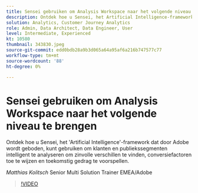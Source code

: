 ```yaml
---
title: Sensei gebruiken om Analysis Workspace naar het volgende niveau te brengen
description: Ontdek hoe u Sensei, het Artificial Intelligence-framework van Adobe, kunt gebruiken om klanten en publiekssegmenten op intelligente wijze te analyseren naar ... (beschrijvingen moeten tussen 60 en 160 tekens lang zijn)
solution: Analytics, Customer Journey Analytics
role: Admin, Data Architect, Data Engineer, User
level: Intermediate, Experienced
kt: 10580
thumbnail: 343830.jpeg
source-git-commit: edd0bdb28a9b3d065a64a95af6a216b747577c77
workflow-type: tm+mt
source-wordcount: '88'
ht-degree: 0%

---
```


# Sensei gebruiken om Analysis Workspace naar het volgende niveau te brengen

Ontdek hoe u Sensei, het &#39;Artificial Intelligence&#39;-framework dat door Adobe wordt geboden, kunt gebruiken om klanten en publiekssegmenten intelligent te analyseren om zinvolle verschillen te vinden, conversiefactoren toe te wijzen en toekomstig gedrag te voorspellen.

*Matthias Kolitsch* Senior Multi Solution Trainer EMEA/Adobe

>[!VIDEO](https://video.tv.adobe.com/v/343830/?quality=12&learn=on)

